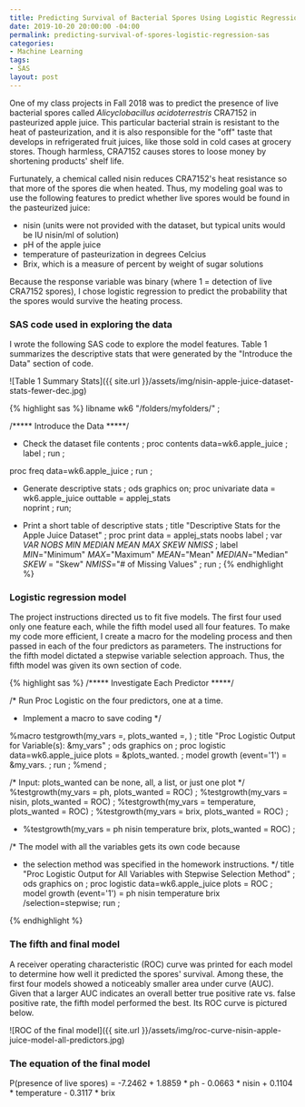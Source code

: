 ```yaml
---
title: Predicting Survival of Bacterial Spores Using Logistic Regression in SAS
date: 2019-10-20 20:00:00 -04:00
permalink: predicting-survival-of-spores-logistic-regression-sas
categories:
- Machine Learning
tags:
- SAS
layout: post
---
```


One of my class projects in Fall 2018 was to predict the presence of live bacterial spores called  <i>Alicyclobacillus acidoterrestris</i> CRA7152 in pasteurized apple juice. This particular bacterial strain is resistant to the heat of pasteurization, and it is also responsible for the "off" taste that develops in refrigerated fruit juices, like those sold in cold cases at grocery stores. Though harmless, CRA7152 causes stores to loose money by shortening products' shelf life. 

Furtunately, a chemical called nisin reduces CRA7152's heat resistance so that more of the spores die when heated. Thus, my modeling goal was to use the following features to predict whether live spores would be found in the pasteurized juice:
<ul>
	<li>nisin (units were not provided with the dataset, but typical units would be IU nisin/ml of solution)</li>
	<li>pH of the apple juice</li>
	<li>temperature of pasteurization in degrees Celcius</li>
	<li>Brix, which is a measure of percent by weight of sugar solutions</li>
</ul>

Because the response variable was binary (where 1 = detection of live CRA7152 spores), I chose logistic regression to predict the probability that the spores would survive the heating process. 

### SAS code used in exploring the data
I wrote the following SAS code to explore the model features. Table 1 summarizes the descriptive stats that were generated by the "Introduce the Data" section of code. 

 ![Table 1 Summary Stats]({{ site.url }}/assets/img/nisin-apple-juice-dataset-stats-fewer-dec.jpg)

{% highlight sas %}
libname wk6 "/folders/myfolders/" ;

/***** Introduce the Data *****/

* Check the dataset file contents ;
proc contents data=wk6.apple_juice ;
	label ;
run ;

proc freq data=wk6.apple_juice ;
run ;

* Generate descriptive stats ;
ods graphics on;
proc univariate data = wk6.apple_juice 
	outtable = applej_stats  
	noprint	;
run;

* Print a short table of descriptive stats ;
title "Descriptive Stats for the Apple Juice Dataset" ;
proc print data = applej_stats
	noobs label ;
	var _VAR_ _NOBS_ _MIN_ _MEDIAN_ _MEAN_ _MAX_ _SKEW_ _NMISS_ ;
	label 
		_MIN_="Minimum" 
		_MAX_="Maximum" 
		_MEAN_="Mean" 
		_MEDIAN_="Median" 
		_SKEW_ = "Skew"
		_NMISS_="# of Missing Values" ;
run ;
{% endhighlight %}

### Logistic regression model
The project instructions directed us to fit five models. The first four used only one feature each, while the fifth model used all four features. To make my code more efficient, I create a macro for the modeling process and then passed in each of the four predictors as parameters. The instructions for the fifth model dictated a stepwise variable selection approach. Thus, the fifth model was given its own section of code. 

{% highlight sas %}
/***** Investigate Each Predictor *****/

/* Run Proc Logistic on the four predictors, one at a time. 
* Implement a macro to save coding */

%macro testgrowth(my_vars =, plots_wanted =,  ) ;
	title "Proc Logistic Output for Variable(s): &my_vars" ;
	ods graphics on ;
	proc logistic data=wk6.apple_juice
		plots = &plots_wanted. ;
		model growth (event='1') = &my_vars. ;
	run ;
%mend ;

/* Input: plots_wanted can be none, all, a list, or just one plot */
%testgrowth(my_vars = ph, plots_wanted = ROC) ;
%testgrowth(my_vars = nisin, plots_wanted = ROC) ;
%testgrowth(my_vars = temperature, plots_wanted = ROC) ;
%testgrowth(my_vars = brix, plots_wanted = ROC) ;
* %testgrowth(my_vars = ph nisin temperature brix, plots_wanted = ROC) ;

/* The model with all the variables gets its own code because 
*  the selection method was specified in the homework instructions. */
title "Proc Logistic Output for All Variables with Stepwise Selection Method" ;
	ods graphics on ;
proc logistic data=wk6.apple_juice
	plots = ROC ;
	model growth (event='1') = ph nisin temperature brix
		/selection=stepwise;
run ;
	
{% endhighlight %}

### The fifth and final model
A receiver operating characteristic (ROC) curve was printed for each model to determine how well it predicted the spores' survival. Among these, the first four models showed a noticeably smaller area under curve (AUC). Given that a larger AUC indicates an overall better true positive rate vs. false positive rate, the fifth model performed the best. Its ROC curve is pictured below.

![ROC of the final model]({{ site.url }}/assets/img/roc-curve-nisin-apple-juice-model-all-predictors.jpg)

### The equation of the final model
P(presence of live spores) = -7.2462 + 1.8859 * ph - 0.0663 * nisin + 0.1104 * temperature - 0.3117 * brix

